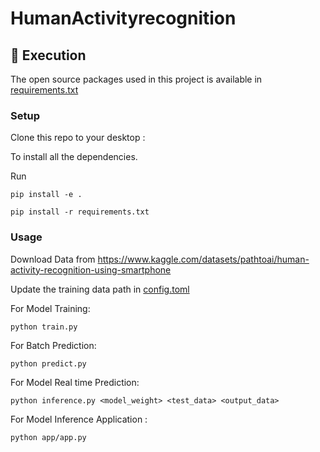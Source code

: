 # HumanActivityrecognition


<!-- Execution -->
<h2 id="execution"> 🍴 Execution</h2>

<!--This project is written in Python programming language. <br>-->
The open source packages used in this project is available in [requirements.txt](requirements.txt)

### Setup

Clone this repo to your desktop :

To install all the dependencies.

Run

`pip install -e .`

`pip install -r requirements.txt`

### Usage

Download Data from
https://www.kaggle.com/datasets/pathtoai/human-activity-recognition-using-smartphone

Update the training data path in [config.toml](./config/config.toml)


For Model Training: 

`python train.py`

For Batch Prediction: 

`python predict.py`

For Model Real time Prediction: 

`python inference.py <model_weight> <test_data> <output_data>`


For Model Inference Application : 

`python app/app.py`
